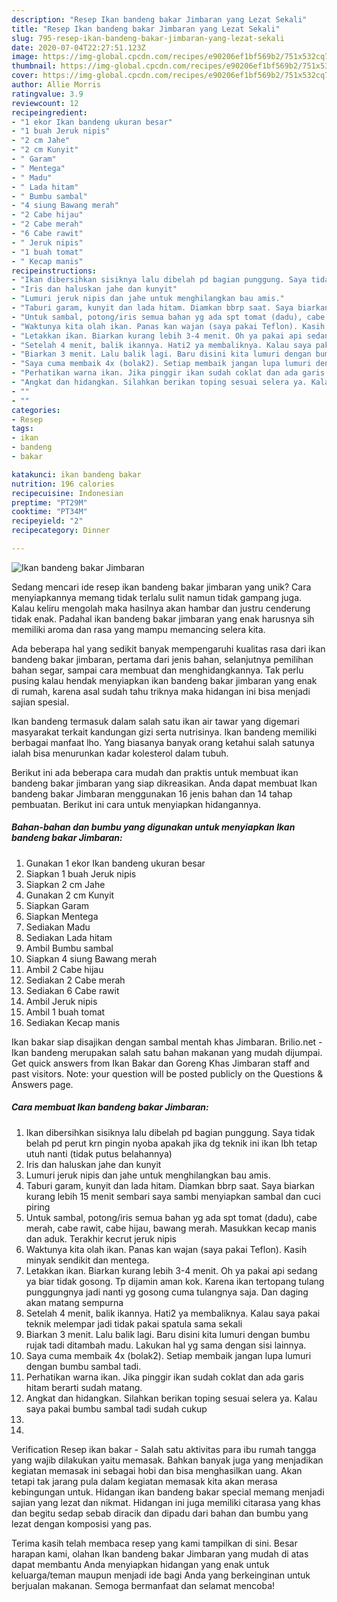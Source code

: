 ```yaml
---
description: "Resep Ikan bandeng bakar Jimbaran yang Lezat Sekali"
title: "Resep Ikan bandeng bakar Jimbaran yang Lezat Sekali"
slug: 795-resep-ikan-bandeng-bakar-jimbaran-yang-lezat-sekali
date: 2020-07-04T22:27:51.123Z
image: https://img-global.cpcdn.com/recipes/e90206ef1bf569b2/751x532cq70/ikan-bandeng-bakar-jimbaran-foto-resep-utama.jpg
thumbnail: https://img-global.cpcdn.com/recipes/e90206ef1bf569b2/751x532cq70/ikan-bandeng-bakar-jimbaran-foto-resep-utama.jpg
cover: https://img-global.cpcdn.com/recipes/e90206ef1bf569b2/751x532cq70/ikan-bandeng-bakar-jimbaran-foto-resep-utama.jpg
author: Allie Morris
ratingvalue: 3.9
reviewcount: 12
recipeingredient:
- "1 ekor Ikan bandeng ukuran besar"
- "1 buah Jeruk nipis"
- "2 cm Jahe"
- "2 cm Kunyit"
- " Garam"
- " Mentega"
- " Madu"
- " Lada hitam"
- " Bumbu sambal"
- "4 siung Bawang merah"
- "2 Cabe hijau"
- "2 Cabe merah"
- "6 Cabe rawit"
- " Jeruk nipis"
- "1 buah tomat"
- " Kecap manis"
recipeinstructions:
- "Ikan dibersihkan sisiknya lalu dibelah pd bagian punggung. Saya tidak belah pd perut krn pingin nyoba apakah jika dg teknik ini ikan lbh tetap utuh nanti (tidak putus belahannya)"
- "Iris dan haluskan jahe dan kunyit"
- "Lumuri jeruk nipis dan jahe untuk menghilangkan bau amis."
- "Taburi garam, kunyit dan lada hitam. Diamkan bbrp saat. Saya biarkan kurang lebih 15 menit sembari saya sambi menyiapkan sambal dan cuci piring"
- "Untuk sambal, potong/iris semua bahan yg ada spt tomat (dadu), cabe merah, cabe rawit, cabe hijau, bawang merah. Masukkan kecap manis dan aduk. Terakhir kecrut jeruk nipis"
- "Waktunya kita olah ikan. Panas kan wajan (saya pakai Teflon). Kasih minyak sendikit dan mentega."
- "Letakkan ikan. Biarkan kurang lebih 3-4 menit. Oh ya pakai api sedang ya biar tidak gosong. Tp dijamin aman kok. Karena ikan tertopang tulang punggungnya jadi nanti yg gosong cuma tulangnya saja. Dan daging akan matang sempurna"
- "Setelah 4 menit, balik ikannya. Hati2 ya membaliknya. Kalau saya pakai teknik melempar jadi tidak pakai spatula sama sekali"
- "Biarkan 3 menit. Lalu balik lagi. Baru disini kita lumuri dengan bumbu rujak tadi ditambah madu. Lakukan hal yg sama dengan sisi lainnya."
- "Saya cuma membaik 4x (bolak2). Setiap membaik jangan lupa lumuri dengan bumbu sambal tadi."
- "Perhatikan warna ikan. Jika pinggir ikan sudah coklat dan ada garis hitam berarti sudah matang."
- "Angkat dan hidangkan. Silahkan berikan toping sesuai selera ya. Kalau saya pakai bumbu sambal tadi sudah cukup"
- ""
- ""
categories:
- Resep
tags:
- ikan
- bandeng
- bakar

katakunci: ikan bandeng bakar 
nutrition: 196 calories
recipecuisine: Indonesian
preptime: "PT29M"
cooktime: "PT34M"
recipeyield: "2"
recipecategory: Dinner

---
```



![Ikan bandeng bakar Jimbaran](https://img-global.cpcdn.com/recipes/e90206ef1bf569b2/751x532cq70/ikan-bandeng-bakar-jimbaran-foto-resep-utama.jpg)

Sedang mencari ide resep ikan bandeng bakar jimbaran yang unik? Cara menyiapkannya memang tidak terlalu sulit namun tidak gampang juga. Kalau keliru mengolah maka hasilnya akan hambar dan justru cenderung tidak enak. Padahal ikan bandeng bakar jimbaran yang enak harusnya sih memiliki aroma dan rasa yang mampu memancing selera kita.

Ada beberapa hal yang sedikit banyak mempengaruhi kualitas rasa dari ikan bandeng bakar jimbaran, pertama dari jenis bahan, selanjutnya pemilihan bahan segar, sampai cara membuat dan menghidangkannya. Tak perlu pusing kalau hendak menyiapkan ikan bandeng bakar jimbaran yang enak di rumah, karena asal sudah tahu triknya maka hidangan ini bisa menjadi sajian spesial.

Ikan bandeng termasuk dalam salah satu ikan air tawar yang digemari masyarakat terkait kandungan gizi serta nutrisinya. Ikan bandeng memiliki berbagai manfaat lho. Yang biasanya banyak orang ketahui salah satunya ialah bisa menurunkan kadar kolesterol dalam tubuh.


Berikut ini ada beberapa cara mudah dan praktis untuk membuat ikan bandeng bakar jimbaran yang siap dikreasikan. Anda dapat membuat Ikan bandeng bakar Jimbaran menggunakan 16 jenis bahan dan 14 tahap pembuatan. Berikut ini cara untuk menyiapkan hidangannya.

<!--inarticleads1-->

##### Bahan-bahan dan bumbu yang digunakan untuk menyiapkan Ikan bandeng bakar Jimbaran:

1. Gunakan 1 ekor Ikan bandeng ukuran besar
1. Siapkan 1 buah Jeruk nipis
1. Siapkan 2 cm Jahe
1. Gunakan 2 cm Kunyit
1. Siapkan  Garam
1. Siapkan  Mentega
1. Sediakan  Madu
1. Sediakan  Lada hitam
1. Ambil  Bumbu sambal
1. Siapkan 4 siung Bawang merah
1. Ambil 2 Cabe hijau
1. Sediakan 2 Cabe merah
1. Sediakan 6 Cabe rawit
1. Ambil  Jeruk nipis
1. Ambil 1 buah tomat
1. Sediakan  Kecap manis


Ikan bakar siap disajikan dengan sambal mentah khas Jimbaran. Brilio.net - Ikan bandeng merupakan salah satu bahan makanan yang mudah dijumpai. Get quick answers from Ikan Bakar dan Goreng Khas Jimbaran staff and past visitors. Note: your question will be posted publicly on the Questions &amp; Answers page. 

<!--inarticleads2-->

##### Cara membuat Ikan bandeng bakar Jimbaran:

1. Ikan dibersihkan sisiknya lalu dibelah pd bagian punggung. Saya tidak belah pd perut krn pingin nyoba apakah jika dg teknik ini ikan lbh tetap utuh nanti (tidak putus belahannya)
1. Iris dan haluskan jahe dan kunyit
1. Lumuri jeruk nipis dan jahe untuk menghilangkan bau amis.
1. Taburi garam, kunyit dan lada hitam. Diamkan bbrp saat. Saya biarkan kurang lebih 15 menit sembari saya sambi menyiapkan sambal dan cuci piring
1. Untuk sambal, potong/iris semua bahan yg ada spt tomat (dadu), cabe merah, cabe rawit, cabe hijau, bawang merah. Masukkan kecap manis dan aduk. Terakhir kecrut jeruk nipis
1. Waktunya kita olah ikan. Panas kan wajan (saya pakai Teflon). Kasih minyak sendikit dan mentega.
1. Letakkan ikan. Biarkan kurang lebih 3-4 menit. Oh ya pakai api sedang ya biar tidak gosong. Tp dijamin aman kok. Karena ikan tertopang tulang punggungnya jadi nanti yg gosong cuma tulangnya saja. Dan daging akan matang sempurna
1. Setelah 4 menit, balik ikannya. Hati2 ya membaliknya. Kalau saya pakai teknik melempar jadi tidak pakai spatula sama sekali
1. Biarkan 3 menit. Lalu balik lagi. Baru disini kita lumuri dengan bumbu rujak tadi ditambah madu. Lakukan hal yg sama dengan sisi lainnya.
1. Saya cuma membaik 4x (bolak2). Setiap membaik jangan lupa lumuri dengan bumbu sambal tadi.
1. Perhatikan warna ikan. Jika pinggir ikan sudah coklat dan ada garis hitam berarti sudah matang.
1. Angkat dan hidangkan. Silahkan berikan toping sesuai selera ya. Kalau saya pakai bumbu sambal tadi sudah cukup
1. 
1. 


Verification Resep ikan bakar - Salah satu aktivitas para ibu rumah tangga yang wajib dilakukan yaitu memasak. Bahkan banyak juga yang menjadikan kegiatan memasak ini sebagai hobi dan bisa menghasilkan uang. Akan tetapi tak jarang pula dalam kegiatan memasak kita akan merasa kebingungan untuk. Hidangan ikan bandeng bakar special memang menjadi sajian yang lezat dan nikmat. Hidangan ini juga memiliki citarasa yang khas dan begitu sedap sebab diracik dan dipadu dari bahan dan bumbu yang lezat dengan komposisi yang pas. 

Terima kasih telah membaca resep yang kami tampilkan di sini. Besar harapan kami, olahan Ikan bandeng bakar Jimbaran yang mudah di atas dapat membantu Anda menyiapkan hidangan yang enak untuk keluarga/teman maupun menjadi ide bagi Anda yang berkeinginan untuk berjualan makanan. Semoga bermanfaat dan selamat mencoba!
